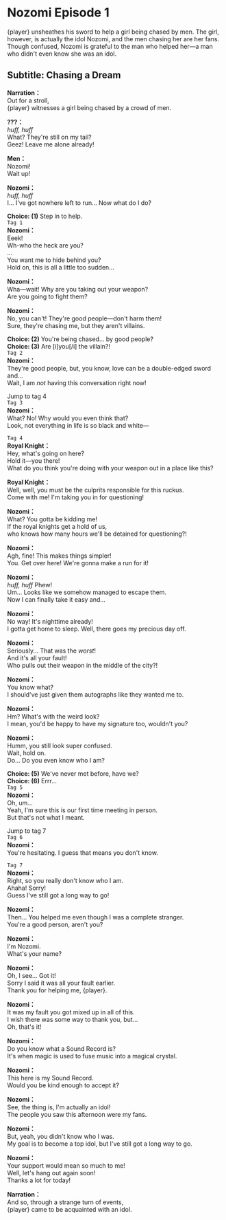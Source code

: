 # Nozomi Episode 1
{player} unsheathes his sword to help a girl being chased by men. The girl, however, is actually the idol Nozomi, and the men chasing her are her fans. Though confused, Nozomi is grateful to the man who helped her—a man who didn't even know she was an idol.
  
## Subtitle: Chasing a Dream
  
**Narration：**  
Out for a stroll,  
{player} witnesses a girl being chased by a crowd of men.  
  
**???：**  
*huff, huff*  
What? They're still on my tail?  
Geez! Leave me alone already!  
  
**Men：**  
Nozomi!  
Wait up!  
  
**Nozomi：**  
*huff, huff*  
I... I've got nowhere left to run... Now what do I do?  
  
**Choice: (1)**  Step in to help.  
`Tag 1`  
**Nozomi：**  
Eeek!  
Wh-who the heck are you?  
...  
You want me to hide behind you?  
Hold on, this is all a little too sudden...  
  
**Nozomi：**  
Wha—wait! Why are you taking out your weapon?  
Are you going to fight them?  
  
**Nozomi：**  
No, you can't! They're good people—don't harm them!  
Sure, they're chasing me, but they aren't villains.  
  
**Choice: (2)**  You're being chased... by good people?  
**Choice: (3)**  Are [i]you[/i] the villain?!  
`Tag 2`  
**Nozomi：**  
They're good people, but, you know, love can be a double-edged sword and...  
Wait, I am *not* having this conversation right now!  
  
Jump to tag 4  
`Tag 3`  
**Nozomi：**  
What? No! Why would you even think that?  
Look, not everything in life is so black and white—  
  
`Tag 4`  
**Royal Knight：**  
Hey, what's going on here?  
Hold it—you there!  
What do you think you're doing with your weapon out in a place like this?  
  
**Royal Knight：**  
Well, well, you must be the culprits responsible for this ruckus.  
Come with me! I'm taking you in for questioning!  
  
**Nozomi：**  
What? You gotta be kidding me!  
If the royal knights get a hold of us,  
who knows how many hours we'll be detained for questioning?!  
  
**Nozomi：**  
Agh, fine! This makes things simpler!  
You. Get over here! We're gonna make a run for it!  
  
**Nozomi：**  
*huff, huff* Phew!  
Um... Looks like we somehow managed to escape them.  
Now I can finally take it easy and...  
  
**Nozomi：**  
No way! It's nighttime already!  
I gotta get home to sleep. Well, there goes my precious day off.  
  
**Nozomi：**  
Seriously... That was the *worst*!  
And it's all your fault!  
Who pulls out their weapon in the middle of the city?!  
  
**Nozomi：**  
You know what?  
I should've just given them autographs like they wanted me to.  
  
**Nozomi：**  
Hm? What's with the weird look?  
I mean, you'd be happy to have my signature too, wouldn't you?  
  
**Nozomi：**  
Humm, you still look super confused.  
Wait, hold on.  
Do... Do you even know who I am?  
  
**Choice: (5)**  We've never met before, have we?  
**Choice: (6)**  Errr...  
`Tag 5`  
**Nozomi：**  
Oh, um...  
Yeah, I'm sure this is our first time meeting in person.  
But that's not what I meant.  
  
Jump to tag 7  
`Tag 6`  
**Nozomi：**  
You're hesitating. I guess that means you don't know.  
  
`Tag 7`  
**Nozomi：**  
Right, so you really don't know who I am.  
Ahaha! Sorry!  
Guess I've still got a long way to go!  
  
**Nozomi：**  
Then... You helped me even though I was a complete stranger.  
You're a good person, aren't you?  
  
**Nozomi：**  
I'm Nozomi.  
What's your name?  
  
**Nozomi：**  
Oh, I see... Got it!  
Sorry I said it was all your fault earlier.  
Thank you for helping me, {player}.  
  
**Nozomi：**  
It was my fault you got mixed up in all of this.  
I wish there was some way to thank you, but...  
Oh, that's it!  
  
**Nozomi：**  
Do you know what a Sound Record is?  
It's when magic is used to fuse music into a magical crystal.  
  
**Nozomi：**  
This here is my Sound Record.  
Would you be kind enough to accept it?  
  
**Nozomi：**  
See, the thing is, I'm actually an idol!  
The people you saw this afternoon were my fans.  
  
**Nozomi：**  
But, yeah, you didn't know who I was.  
My goal is to become a top idol, but I've still got a long way to go.  
  
**Nozomi：**  
Your support would mean so much to me!  
Well, let's hang out again soon!  
Thanks a lot for today!  
  
**Narration：**  
And so, through a strange turn of events,  
{player} came to be acquainted with an idol.  
